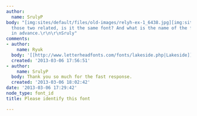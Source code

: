 ```yaml
---
author:
  name: SrulyP
body: "[img:sites/default/files/old-images/relyh-ex-1_6438.jpg][img:sites/default/files/old-images/relyh_4440.jpg]\r\n\r\nAre
  those two related, is it the same font? And what is the name of the font.\r\n\r\nThanks
  in advance.\r\n\r\nSruly"
comments:
- author:
    name: Ryuk
  body: '[[http://www.letterheadfonts.com/fonts/lakeside.php|Lakeside]]'
  created: '2013-03-06 17:56:51'
- author:
    name: SrulyP
  body: Thank you so much for the fast response.
  created: '2013-03-06 18:02:42'
date: '2013-03-06 17:29:42'
node_type: font_id
title: Please identify this font

---
```

